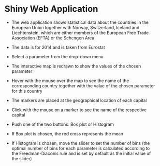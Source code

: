# Shiny Web Application

- The web application shows statistical data about the countries in the European Union together with Norway, Switzerland, Iceland and Liechtenstein, which are either members of the European Free Trade Association (EFTA) or the Schengen Area

- The data is for 2014 and is taken from Eurostat

- Select a parameter from the drop-down menu

- The interactive map is redrawn to show the values of the chosen parameter

- Hover with the mouse over the map to see the name of the corresponding country together with the value of the chosen parameter for this country

- The markers are placed at the geographical location of each capital

- Click with the mouse on a marker to see the name of the respective capital

- Push one of the two buttons: Box plot or Histogram

- If Box plot is chosen, the red cross represents the mean

- If Histogram is chosen, move the slider to set the number of bins (the optimal number of bins for each parameter is calculated according to the Freedman-Diaconis rule and is set by default as the initial value of the slider)
